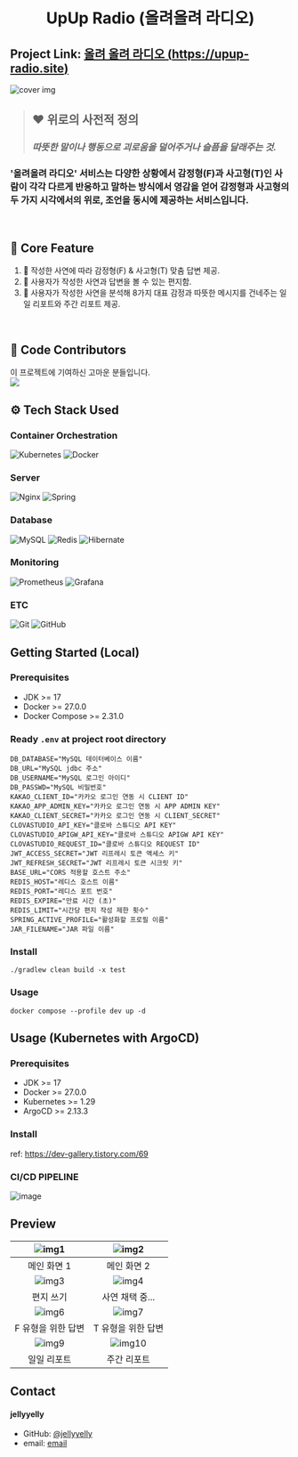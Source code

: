 <div align="center">
  <h1>UpUp Radio (올려올려 라디오)</h1>
</div>

## Project Link: [올려 올려 라디오 (https://upup-radio.site)](https://upup-radio.site)

<img src="https://github.com/user-attachments/assets/6604ceb1-8c4a-47e2-a43b-25e7b4d27633" alt="cover img" />
<br>

> ## ❤️ 위로의 사전적 정의
> ### ***따뜻한 말이나 행동으로 괴로움을 덜어주거나 슬픔을 달래주는 것.***

### '올려올려 라디오' 서비스는 다양한 상황에서 감정형(F)과 사고형(T)인 사람이 각각 다르게 반응하고 말하는 방식에서 영감을 얻어 감정형과 사고형의 두 가지 시각에서의 위로, 조언을 동시에 제공하는 서비스입니다.
<br>

## 💌 Core Feature

1. 💌 작성한 사연에 따라 감정형(F) & 사고형(T) 맞춤 답변 제공.
2. 📮 사용자가 작성한 사연과 답변을 볼 수 있는 편지함.
3. 📑 사용자가 작성한 사연을 분석해 8가지 대표 감정과 따뜻한 메시지를 건네주는 일일 리포트와 주간 리포트 제공.
<br>

## 💜 Code Contributors

이 프로젝트에 기여하신 고마운 분들입니다.  
<a href="https://github.com/jellyyelly/bside409/graphs/contributors">
  <img src="https://contrib.rocks/image?repo=jellyyelly/bside409&max=3" />
</a>

  
## ⚙️ Tech Stack Used

### Container Orchestration

![Kubernetes](https://img.shields.io/badge/kubernetes-%23326ce5.svg?style=for-the-badge&logo=kubernetes&logoColor=white)
![Docker](https://img.shields.io/badge/docker-%230db7ed.svg?style=for-the-badge&logo=docker&logoColor=white)

### Server

![Nginx](https://img.shields.io/badge/nginx-%23009639.svg?style=for-the-badge&logo=nginx&logoColor=white)
![Spring](https://img.shields.io/badge/spring-%236DB33F.svg?style=for-the-badge&logo=spring&logoColor=white)

### Database

![MySQL](https://img.shields.io/badge/mysql-4479A1.svg?style=for-the-badge&logo=mysql&logoColor=white)
![Redis](https://img.shields.io/badge/redis-%23DD0031.svg?style=for-the-badge&logo=redis&logoColor=white)
![Hibernate](https://img.shields.io/badge/Hibernate-59666C?style=for-the-badge&logo=Hibernate&logoColor=white)

### Monitoring

![Prometheus](https://img.shields.io/badge/Prometheus-E6522C?style=for-the-badge&logo=Prometheus&logoColor=white)
![Grafana](https://img.shields.io/badge/grafana-%23F46800.svg?style=for-the-badge&logo=grafana&logoColor=white)

### ETC

![Git](https://img.shields.io/badge/git-%23F05033.svg?style=for-the-badge&logo=git&logoColor=white)
![GitHub](https://img.shields.io/badge/github-%23121011.svg?style=for-the-badge&logo=github&logoColor=white)

## Getting Started (Local)

### Prerequisites

- JDK >= 17
- Docker >= 27.0.0
- Docker Compose >= 2.31.0

### Ready `.env` at project root directory

```dotenv
DB_DATABASE="MySQL 데이터베이스 이름"
DB_URL="MySQL jdbc 주소"
DB_USERNAME="MySQL 로그인 아이디"
DB_PASSWD="MySQL 비밀번호"
KAKAO_CLIENT_ID="카카오 로그인 연동 시 CLIENT ID"
KAKAO_APP_ADMIN_KEY="카카오 로그인 연동 시 APP ADMIN KEY"
KAKAO_CLIENT_SECRET="카카오 로그인 연동 시 CLIENT_SECRET" 
CLOVASTUDIO_API_KEY="클로바 스튜디오 API KEY"
CLOVASTUDIO_APIGW_API_KEY="클로바 스튜디오 APIGW API KEY"
CLOVASTUDIO_REQUEST_ID="클로바 스튜디오 REQUEST ID"
JWT_ACCESS_SECRET="JWT 리프레시 토큰 액세스 키"
JWT_REFRESH_SECRET="JWT 리프레시 토큰 시크릿 키"
BASE_URL="CORS 적용할 호스트 주소"
REDIS_HOST="레디스 호스트 이름"
REDIS_PORT="레디스 포트 번호"
REDIS_EXPIRE="만료 시간 (초)"
REDIS_LIMIT="시간당 편지 작성 제한 횟수"
SPRING_ACTIVE_PROFILE="활성화할 프로필 이름"
JAR_FILENAME="JAR 파일 이름"
```

### Install

```shell
./gradlew clean build -x test 
```

### Usage

```shell
docker compose --profile dev up -d
```

## Usage (Kubernetes with ArgoCD)

### Prerequisites

- JDK >= 17
- Docker >= 27.0.0
- Kubernetes >= 1.29
- ArgoCD >= 2.13.3

### Install

ref: https://dev-gallery.tistory.com/69

### CI/CD PIPELINE

![image](https://github.com/user-attachments/assets/7f33a7c4-072b-4b8d-802e-3cac99c2b0dc)

## Preview

| <img src="https://github.com/user-attachments/assets/8ba88dac-3544-43dc-8764-13466db803dc" alt="img1" /> | <img src="https://github.com/user-attachments/assets/0a23ead6-1e0c-46a1-b4f6-5e7b8d67ca8c" alt="img2" />  |
|:--------------------------------------------------------------------------------------------------------:|:---------------------------------------------------------------------------------------------------------:|
|                                                 메인 화면 1                                                  |                                                  메인 화면 2                                                  |
| <img src="https://github.com/user-attachments/assets/25f0c727-0b16-43e1-b239-726c0cf07633" alt="img3" /> | <img src="https://github.com/user-attachments/assets/1991c107-b673-4b69-b3d9-61975a928d2d" alt="img4" />  |
|                                                  편지 쓰기                                                   |                                                사연 채택 중...                                                 |
| <img src="https://github.com/user-attachments/assets/15841170-5e8a-4a6f-bea6-96d33bffbf2c" alt="img6" /> | <img src="https://github.com/user-attachments/assets/2d09d2c8-d097-4e69-a564-71863fc2f9b5" alt="img7" />  |
|                                               F 유형을 위한 답변                                                |                                                T 유형을 위한 답변                                                |
| <img src="https://github.com/user-attachments/assets/62bfe9be-ddf5-41c8-ab55-60f8b38e354b" alt="img9" /> | <img src="https://github.com/user-attachments/assets/12ca7649-201e-4664-9fb2-c25766494693" alt="img10" /> |
|                                                 일일 리포트                                                 |                                                 주간 리포트                                                  |

## Contact
#### jellyyelly

- GitHub: [@jellyyelly](https://github.com/jellyyelly)
- email: [email](mailto:seojs0511@naver.com)  
